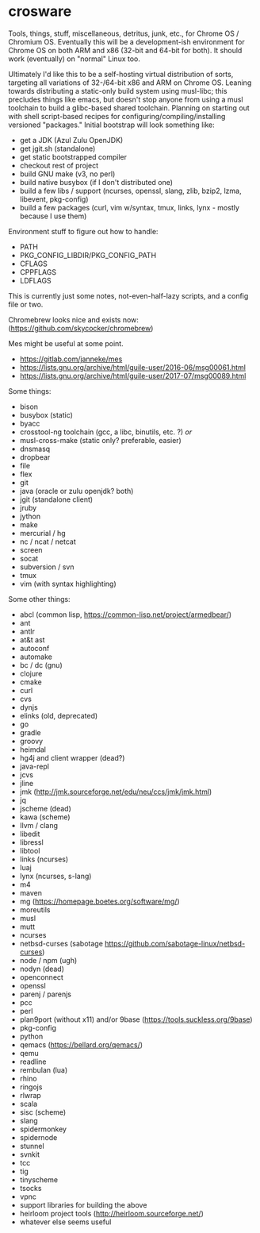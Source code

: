 # crosware
Tools, things, stuff, miscellaneous, detritus, junk, etc., for Chrome OS / Chromium OS. Eventually this will be a development-ish environment for Chrome OS on both ARM and x86 (32-bit and 64-bit for both). It should work (eventually) on "normal" Linux too.

Ultimately I'd like this to be a self-hosting virtual distribution of sorts, targeting all variations of 32-/64-bit x86 and ARM on Chrome OS. Leaning towards distributing a static-only build system using musl-libc; this precludes things like emacs, but doesn't stop anyone from using a musl toolchain to build a glibc-based shared toolchain. Planning on starting out with shell script-based recipes for configuring/compiling/installing versioned "packages." Initial bootstrap will look something like:

- get a JDK (Azul Zulu OpenJDK)
- get jgit.sh (standalone)
- get static bootstrapped compiler
- checkout rest of project
- build GNU make (v3, no perl)
- build native busybox (if I don't distributed one)
- build a few libs / support (ncurses, openssl, slang, zlib, bzip2, lzma, libevent, pkg-config) 
- build a few packages (curl, vim w/syntax, tmux, links, lynx - mostly because I use them)

Environment stuff to figure out how to handle:

- PATH
- PKG_CONFIG_LIBDIR/PKG_CONFIG_PATH
- CFLAGS
- CPPFLAGS
- LDFLAGS

This is currently just some notes, not-even-half-lazy scripts, and a config file or two.

Chromebrew looks nice and exists now: (https://github.com/skycocker/chromebrew)

Mes might be useful at some point.

- https://gitlab.com/janneke/mes
- https://lists.gnu.org/archive/html/guile-user/2016-06/msg00061.html
- https://lists.gnu.org/archive/html/guile-user/2017-07/msg00089.html

Some things:
- bison
- busybox (static)
- byacc
- crosstool-ng toolchain (gcc, a libc, binutils, etc. ?) _or_
- musl-cross-make (static only? preferable, easier)
- dnsmasq
- dropbear
- file
- flex
- git
- java (oracle or zulu openjdk? both)
- jgit (standalone client)
- jruby
- jython
- make
- mercurial / hg
- nc / ncat / netcat
- screen
- socat
- subversion / svn
- tmux
- vim (with syntax highlighting)

Some other things:
- abcl (common lisp, https://common-lisp.net/project/armedbear/)
- ant
- antlr
- at&t ast
- autoconf
- automake
- bc / dc (gnu)
- clojure
- cmake
- curl
- cvs
- dynjs
- elinks (old, deprecated)
- go
- gradle
- groovy
- heimdal
- hg4j and client wrapper (dead?)
- java-repl
- jcvs
- jline
- jmk (http://jmk.sourceforge.net/edu/neu/ccs/jmk/jmk.html)
- jq
- jscheme (dead)
- kawa (scheme)
- llvm / clang
- libedit
- libressl
- libtool
- links (ncurses)
- luaj
- lynx (ncurses, s-lang)
- m4
- maven
- mg (https://homepage.boetes.org/software/mg/)
- moreutils
- musl
- mutt
- ncurses
- netbsd-curses (sabotage https://github.com/sabotage-linux/netbsd-curses)
- node / npm (ugh)
- nodyn (dead)
- openconnect
- openssl
- parenj / parenjs
- pcc
- perl
- plan9port (without x11) and/or 9base (https://tools.suckless.org/9base)
- pkg-config
- python
- qemacs (https://bellard.org/qemacs/)
- qemu
- readline
- rembulan (lua)
- rhino
- ringojs
- rlwrap
- scala
- sisc (scheme)
- slang
- spidermonkey
- spidernode
- stunnel
- svnkit 
- tcc
- tig
- tinyscheme
- tsocks
- vpnc
- support libraries for building the above
- heirloom project tools (http://heirloom.sourceforge.net/)
- whatever else seems useful
